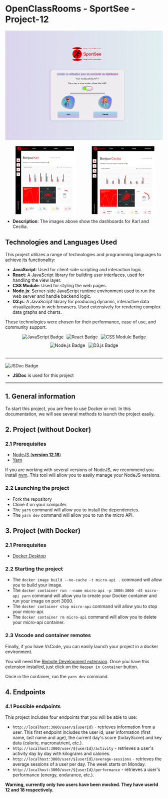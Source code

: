 # OpenClassRooms - SportSee - Project-12
<div align="center">
<img src="public/Capture d’écran 2024-05-17 014125.png" alt="homePage screen">
</div><br>

 <div align="center" style="display: flex; gap: 50px; justify-content: center;" >
  <img src="public/Karl_resized_image_200px.png" alt="Karl Dashboard">
  <img src="public/Cecilia_resized_image_200px.png" alt="Cecilia Dashboard">
</div>

- **Description**: The images above show the dashboards for Karl and Cecilia.

## Technologies and Languages Used

This project utilizes a range of technologies and programming languages to achieve its functionality:

- **JavaScript**: Used for client-side scripting and interaction logic.
- **React**: A JavaScript library for building user interfaces, used for handling the view layer.
- **CSS Module**: Used for styling the web pages.
- **Node.js**: Server-side JavaScript runtime environment used to run the web server and handle backend logic.
- **D3.js**: A JavaScript library for producing dynamic, interactive data visualizations in web browsers. Used extensively for rendering complex data graphs and charts.

These technologies were chosen for their performance, ease of use, and community support.


<div align="center" style="display: flex; gap: 10px; flex-wrap: wrap; justify-content: center;">
  <img src="https://img.shields.io/badge/JavaScript-F7DF1E?style=for-the-badge&logo=javascript&logoColor=black" alt="JavaScript Badge">
  <img src="https://img.shields.io/badge/React-20232A?style=for-the-badge&logo=react&logoColor=61DAFB" alt="React Badge">
  <img src="https://img.shields.io/badge/Style-CSS_Module-F7DF1E%3F?style=for-the-badge&color=orange" alt="CSS Module Badge">
  <img src="https://img.shields.io/badge/-Node.js-339933?style=for-the-badge&logo=nodedotjs&logoColor=white" alt="Node.js Badge">
  <img src="https://img.shields.io/badge/-D3.js-F9A03C?style=for-the-badge&logo=d3dotjs&logoColor=white" alt="D3.js Badge">
</div><br><hr style="border: 1px solid #ddd;">

 <img src="https://img.shields.io/badge/JSDoc-blue?style=for-the-badge&logo=jsdoc&logoColor=007ACC&labelColor=white" alt="JSDoc Badge"><br>
- **JSDoc** is used for this project
<hr style="border: 1px solid #ddd;">

## 1. General information

To start this project, you are free to use Docker or not. In this documentation, we will see several methods to launch the project easily.

## 2. Project (**without Docker**)

### 2.1 Prerequisites

- [NodeJS (**version 12.18**)](https://nodejs.org/en/)
- [Yarn](https://yarnpkg.com/)

If you are working with several versions of NodeJS, we recommend you install [nvm](https://github.com/nvm-sh/nvm). This tool will allow you to easily manage your NodeJS versions.

### 2.2 Launching the project

- Fork the repository
- Clone it on your computer.
- The `yarn` command will allow you to install the dependencies.
- The `yarn dev` command will allow you to run the micro API.


## 3. Project (**with Docker**)

### 2.1 Prerequisites

- [Docker Desktop](https://www.docker.com/products/docker-desktop)

### 2.2 Starting the project

- The `docker image build --no-cache -t micro-api .` command will allow you to build your image.
- The `docker container run --name micro-api -p 3000:3000 -dt micro-api yarn` command will allow you to create your Docker container and run your image on port 3000.
- The `docker container stop micro-api` command will allow you to stop your micro-api.
- The `docker container rm micro-api` command will allow you to delete your micro-api container.

### 2.3 Vscode and container remotes

Finally, if you have VsCode, you can easily launch your project in a docker environment.

You will need the [Remote Development extension](https://marketplace.visualstudio.com/items?itemName=ms-vscode-remote.vscode-remote-extensionpack). Once you have this extension installed, just click on the `Reopen in Container` button.

Once in the container, run the `yarn dev` command.

## 4. Endpoints

### 4.1 Possible endpoints

This project includes four endpoints that you will be able to use: 

- `http://localhost:3000/user/${userId}` - retrieves information from a user. This first endpoint includes the user id, user information (first name, last name and age), the current day's score (todayScore) and key data (calorie, macronutrient, etc.).
- `http://localhost:3000/user/${userId}/activity` - retrieves a user's activity day by day with kilograms and calories.
- `http://localhost:3000/user/${userId}/average-sessions` - retrieves the average sessions of a user per day. The week starts on Monday.
- `http://localhost:3000/user/${userId}/performance` - retrieves a user's performance (energy, endurance, etc.).



**Warning, currently only two users have been mocked. They have userId 12 and 18 respectively.**


